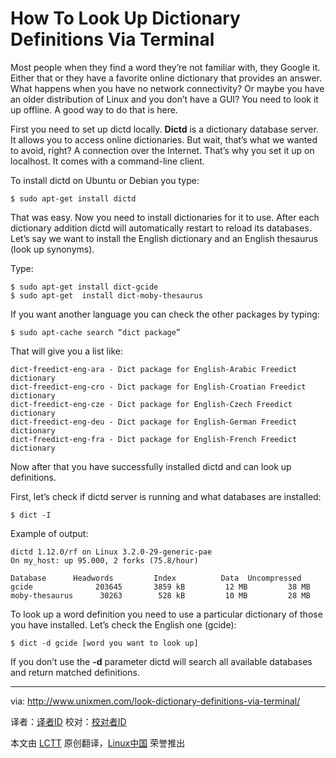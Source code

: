 How To Look Up Dictionary Definitions Via Terminal
================================================================================
Most people when they find a word they’re not familiar with, they Google it. Either that or they have a favorite online dictionary that provides an answer. What happens when you have no network connectivity? Or maybe you have an older distribution of Linux and you don’t have a GUI? You need to look it up offline. A good way to do that is here.

First you need to set up dictd locally. **Dictd** is a dictionary database server. It allows you to access online dictionaries. But wait, that’s what we wanted to avoid, right? A connection over the Internet. That’s why you set it up on localhost. It comes with a command-line client.

To install dictd on Ubuntu or Debian you type:

    $ sudo apt-get install dictd

That was easy. Now you need to install dictionaries for it to use. After each dictionary addition dictd will automatically restart to reload its databases. Let’s say we want to install the English dictionary and an English thesaurus (look up synonyms).

Type:

    $ sudo apt-get install dict-gcide
    $ sudo apt-get  install dict-moby-thesaurus

If you want another language you can check the other packages by typing:

    $ sudo apt-cache search “dict package”

That will give you a list like:

    dict-freedict-eng-ara - Dict package for English-Arabic Freedict dictionary
    dict-freedict-eng-cro - Dict package for English-Croatian Freedict dictionary
    dict-freedict-eng-cze - Dict package for English-Czech Freedict dictionary
    dict-freedict-eng-deu - Dict package for English-German Freedict dictionary
    dict-freedict-eng-fra - Dict package for English-French Freedict dictionary

Now after that you have successfully installed dictd and can look up definitions.

First, let’s check if dictd server is running and what databases are installed:

    $ dict -I

Example of output:

    dictd 1.12.0/rf on Linux 3.2.0-29-generic-pae
    On my_host: up 95.000, 2 forks (75.8/hour)

    Database      Headwords         Index          Data  Uncompressed
    gcide              203645       3859 kB         12 MB         38 MB
    moby-thesaurus      30263        528 kB         10 MB         28 MB

To look up a word definition you need to use a particular dictionary of those you have installed. Let’s check the English one (gcide):

    $ dict -d gcide [word you want to look up]

If you don’t use the **-d** parameter dictd will search all available databases and return matched definitions.

--------------------------------------------------------------------------------

via: http://www.unixmen.com/look-dictionary-definitions-via-terminal/

译者：[译者ID](https://github.com/译者ID) 校对：[校对者ID](https://github.com/校对者ID)

本文由 [LCTT](https://github.com/LCTT/TranslateProject) 原创翻译，[Linux中国](http://linux.cn/) 荣誉推出